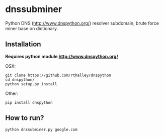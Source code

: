 # dnssubminer
Python DNS (http://www.dnspython.org/) resolver subdomain, brute force miner base on dictionary.

## Installation
**Requires python module http://www.dnspython.org/**

OSX:

```
git clone https://github.com/rthalley/dnspython
cd dnspython/
python setup.py install
```

Other:
```
pip install dnspython
```

## How to run?

```
python dnssubminer.py google.com
```


